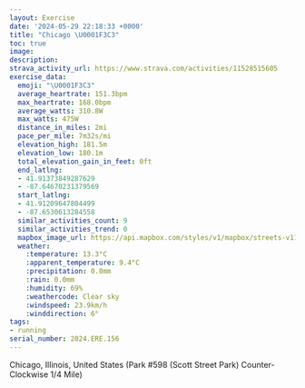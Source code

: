```yaml
---
layout: Exercise
date: '2024-05-29 22:18:33 +0000'
title: "Chicago \U0001F3C3"
toc: true
image:
description:
strava_activity_url: https://www.strava.com/activities/11528515605
exercise_data:
  emoji: "\U0001F3C3"
  average_heartrate: 151.3bpm
  max_heartrate: 168.0bpm
  average_watts: 310.8W
  max_watts: 475W
  distance_in_miles: 2mi
  pace_per_mile: 7m32s/mi
  elevation_high: 181.5m
  elevation_low: 180.1m
  total_elevation_gain_in_feet: 0ft
  end_latlng:
  - 41.91373849287629
  - -87.64670231379569
  start_latlng:
  - 41.91209647804499
  - -87.6530613284558
  similar_activities_count: 9
  similar_activities_trend: 0
  mapbox_image_url: https://api.mapbox.com/styles/v1/mapbox/streets-v11/static/path-5+787af2-1.0(e%7Bx~Fnk~uOEoAEUM%5DPS~A_CXe%40Be%40Ho%40%3FuADWIaADCf%40KBoCAkE%3FoBCyA%40q%40Fk%40%40yBAg%40Bm%40Ae%40Kg%40%40UFGDATH%60AGPBHHBFAb%40%40p%40AtBDt%40DNLRNLJBT%3FhAGRIR%5BFYEaDAQGYY%5B%5BA%5BBS%3Fg%40FOJMPGj%40%3Fh%40Ad%40DxADNLRJHPD%7CAEPKX%5DBQ%3FoBCcAGWOSWQ%7D%40AQB_%40JOJGLIb%40%40r%40Cp%40FlAFTHLVPJBzAINKR%5BHW%40e%40IuCIUQSMGKA%5B%3FgAHIDQZEPBf%40CfAHxAJXPLPDzAETOPYDS%3FsBA%7D%40CSEMIKYOo%40G%7BAC_%40M%5DFQCu%40%40e%40Ja%40Ic%40Di%40C%5BD_%40CaABi%40DS%3F%5BDa%40E%7B%40Fa%40Ck%40Hw%40%40KBCDHj%40E~BF%5E%3FN),pin-s-s+e5b22e(-87.65128,41.91171),pin-s-f+89ae00(-87.64484999999993,41.91381000000001)/auto/800x800?access_token=pk.eyJ1Ijoiam9zaGJlY2ttYW4iLCJhIjoiY205eWR2aDd1MWZ6djJrbXc4a3M0bWZleiJ9.XiG9OWkNcZk2QzjJbxLB4A
  weather:
    :temperature: 13.3°C
    :apparent_temperature: 9.4°C
    :precipitation: 0.0mm
    :rain: 0.0mm
    :humidity: 69%
    :weathercode: Clear sky
    :windspeed: 23.9km/h
    :winddirection: 6°
tags:
- running
serial_number: 2024.ERE.156
---
```

Chicago, Illinois, United States (Park #598 (Scott Street Park) Counter-Clockwise 1/4 Mile)
